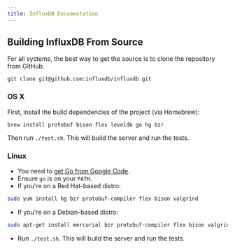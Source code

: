 ```yaml
---
title: InfluxDB Documentation
---
```


## Building InfluxDB From Source

For all systems, the best way to get the source is to clone the repository from GitHub.

``` shell
git clone git@github.com:influxdb/influxdb.git
```

### OS X

First, install the build dependencies of the project (via Homebrew):

``` shell
brew install protobuf bison flex leveldb go hg bzr
```

Then run `./test.sh`. This will build the server and run the tests.

### Linux

- You need to [get Go from Google Code](http://code.google.com/p/go/downloads/list).
- Ensure `go` is on your `PATH`.
- If you're on a Red Hat-based distro:

``` bash
sudo yum install hg bzr protobuf-compiler flex bison valgrind
```

- If you're on a Debian-based distro:

``` bash
sudo apt-get install mercurial bzr protobuf-compiler flex bison valgrind
```

- Run `./test.sh`. This will build the server and run the tests.
